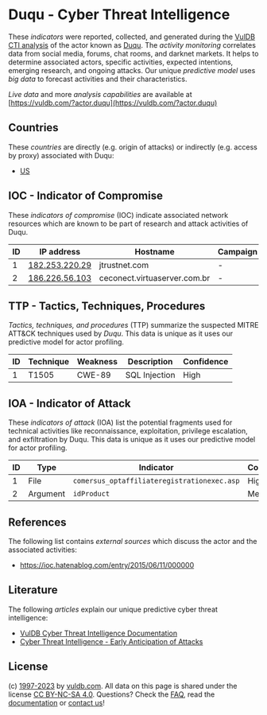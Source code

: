 # Duqu - Cyber Threat Intelligence

These _indicators_ were reported, collected, and generated during the [VulDB CTI analysis](https://vuldb.com/?kb.cti) of the actor known as [Duqu](https://vuldb.com/?actor.duqu). The _activity monitoring_ correlates data from social media, forums, chat rooms, and darknet markets. It helps to determine associated actors, specific activities, expected intentions, emerging research, and ongoing attacks. Our unique _predictive model_ uses _big data_ to forecast activities and their characteristics.

_Live data_ and more _analysis capabilities_ are available at [https://vuldb.com/?actor.duqu](https://vuldb.com/?actor.duqu)

## Countries

These _countries_ are directly (e.g. origin of attacks) or indirectly (e.g. access by proxy) associated with Duqu:

* [US](https://vuldb.com/?country.us)

## IOC - Indicator of Compromise

These _indicators of compromise_ (IOC) indicate associated network resources which are known to be part of research and attack activities of Duqu.

ID | IP address | Hostname | Campaign | Confidence
-- | ---------- | -------- | -------- | ----------
1 | [182.253.220.29](https://vuldb.com/?ip.182.253.220.29) | jtrustnet.com | - | High
2 | [186.226.56.103](https://vuldb.com/?ip.186.226.56.103) | ceconect.virtuaserver.com.br | - | High

## TTP - Tactics, Techniques, Procedures

_Tactics, techniques, and procedures_ (TTP) summarize the suspected MITRE ATT&CK techniques used by _Duqu_. This data is unique as it uses our predictive model for actor profiling.

ID | Technique | Weakness | Description | Confidence
-- | --------- | -------- | ----------- | ----------
1 | T1505 | CWE-89 | SQL Injection | High

## IOA - Indicator of Attack

These _indicators of attack_ (IOA) list the potential fragments used for technical activities like reconnaissance, exploitation, privilege escalation, and exfiltration by Duqu. This data is unique as it uses our predictive model for actor profiling.

ID | Type | Indicator | Confidence
-- | ---- | --------- | ----------
1 | File | `comersus_optaffiliateregistrationexec.asp` | High
2 | Argument | `idProduct` | Medium

## References

The following list contains _external sources_ which discuss the actor and the associated activities:

* https://ioc.hatenablog.com/entry/2015/06/11/000000

## Literature

The following _articles_ explain our unique predictive cyber threat intelligence:

* [VulDB Cyber Threat Intelligence Documentation](https://vuldb.com/?kb.cti)
* [Cyber Threat Intelligence - Early Anticipation of Attacks](https://www.scip.ch/en/?labs.20201022)

## License

(c) [1997-2023](https://vuldb.com/?kb.changelog) by [vuldb.com](https://vuldb.com/?kb.about). All data on this page is shared under the license [CC BY-NC-SA 4.0](https://creativecommons.org/licenses/by-nc-sa/4.0/). Questions? Check the [FAQ](https://vuldb.com/?kb.faq), read the [documentation](https://vuldb.com/?kb) or [contact us](https://vuldb.com/?contact)!
